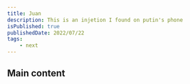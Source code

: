 ```yaml
---
title: Juan
description: This is an injetion I found on putin's phone
isPublished: true
publishedDate: 2022/07/22
tags:
    - next
---
```


## Main content